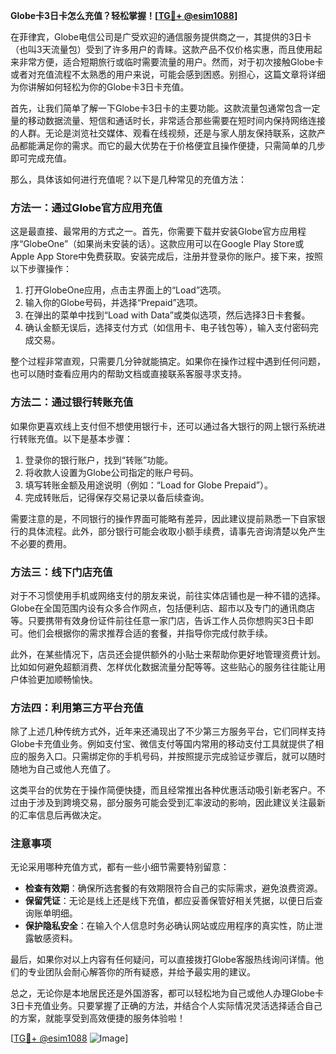 **Globe卡3日卡怎么充值？轻松掌握！[[TG💪+ @esim1088](https://t.me/s/esim1088)]**

在菲律宾，Globe电信公司是广受欢迎的通信服务提供商之一，其提供的3日卡（也叫3天流量包）受到了许多用户的青睐。这款产品不仅价格实惠，而且使用起来非常方便，适合短期旅行或临时需要流量的用户。然而，对于初次接触Globe卡或者对充值流程不太熟悉的用户来说，可能会感到困惑。别担心，这篇文章将详细为你讲解如何轻松为你的Globe卡3日卡充值。

首先，让我们简单了解一下Globe卡3日卡的主要功能。这款流量包通常包含一定量的移动数据流量、短信和通话时长，非常适合那些需要在短时间内保持网络连接的人群。无论是浏览社交媒体、观看在线视频，还是与家人朋友保持联系，这款产品都能满足你的需求。而它的最大优势在于价格便宜且操作便捷，只需简单的几步即可完成充值。

那么，具体该如何进行充值呢？以下是几种常见的充值方法：

### 方法一：通过Globe官方应用充值

这是最直接、最常用的方式之一。首先，你需要下载并安装Globe官方应用程序“GlobeOne”（如果尚未安装的话）。这款应用可以在Google Play Store或Apple App Store中免费获取。安装完成后，注册并登录你的账户。接下来，按照以下步骤操作：

1. 打开GlobeOne应用，点击主界面上的“Load”选项。
2. 输入你的Globe号码，并选择“Prepaid”选项。
3. 在弹出的菜单中找到“Load with Data”或类似选项，然后选择3日卡套餐。
4. 确认金额无误后，选择支付方式（如信用卡、电子钱包等），输入支付密码完成交易。

整个过程非常直观，只需要几分钟就能搞定。如果你在操作过程中遇到任何问题，也可以随时查看应用内的帮助文档或直接联系客服寻求支持。

### 方法二：通过银行转账充值

如果你更喜欢线上支付但不想使用银行卡，还可以通过各大银行的网上银行系统进行转账充值。以下是基本步骤：

1. 登录你的银行账户，找到“转账”功能。
2. 将收款人设置为Globe公司指定的账户号码。
3. 填写转账金额及用途说明（例如：“Load for Globe Prepaid”）。
4. 完成转账后，记得保存交易记录以备后续查询。

需要注意的是，不同银行的操作界面可能略有差异，因此建议提前熟悉一下自家银行的具体流程。此外，部分银行可能会收取小额手续费，请事先咨询清楚以免产生不必要的费用。

### 方法三：线下门店充值

对于不习惯使用手机或网络支付的朋友来说，前往实体店铺也是一种不错的选择。Globe在全国范围内设有众多合作网点，包括便利店、超市以及专门的通讯商店等。只要携带有效身份证件前往任意一家门店，告诉工作人员你想购买3日卡即可。他们会根据你的需求推荐合适的套餐，并指导你完成付款手续。

此外，在某些情况下，店员还会提供额外的小贴士来帮助你更好地管理资费计划。比如如何避免超额消费、怎样优化数据流量分配等等。这些贴心的服务往往能让用户体验更加顺畅愉快。

### 方法四：利用第三方平台充值

除了上述几种传统方式外，近年来还涌现出了不少第三方服务平台，它们同样支持Globe卡充值业务。例如支付宝、微信支付等国内常用的移动支付工具就提供了相应的服务入口。只需绑定你的手机号码，并按照提示完成验证步骤后，就可以随时随地为自己或他人充值了。

这类平台的优势在于操作简便快捷，而且经常推出各种优惠活动吸引新老客户。不过由于涉及到跨境交易，部分服务可能会受到汇率波动的影响，因此建议关注最新的汇率信息后再做决定。

### 注意事项

无论采用哪种充值方式，都有一些小细节需要特别留意：

- **检查有效期**：确保所选套餐的有效期限符合自己的实际需求，避免浪费资源。
- **保留凭证**：无论是线上还是线下充值，都应妥善保管好相关凭据，以便日后查询账单明细。
- **保护隐私安全**：在输入个人信息时务必确认网站或应用程序的真实性，防止泄露敏感资料。

最后，如果你对以上内容有任何疑问，可以直接拨打Globe客服热线询问详情。他们的专业团队会耐心解答你的所有疑惑，并给予最实用的建议。

总之，无论你是本地居民还是外国游客，都可以轻松地为自己或他人办理Globe卡3日卡充值业务。只要掌握了正确的方法，并结合个人实际情况灵活选择适合自己的方案，就能享受到高效便捷的服务体验啦！

[[TG💪+ @esim1088](https://t.me/s/esim1088) ![Image](https://i.postimg.cc/4NQfJmqS/Snipaste-2025-05-13-00-14-12.png)]
